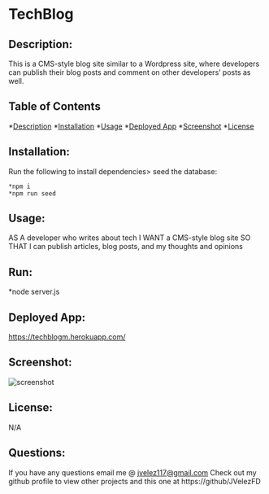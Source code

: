 
  # TechBlog

  ## Description: 
  This is a CMS-style blog site similar to a Wordpress site, where developers can publish their blog posts and comment on other developers’ posts as well. 

  ## Table of Contents
  *[Description](#description)
  *[Installation](#installation)
  *[Usage](#usage)
  *[Deployed App](#deployed-app)
  *[Screenshot](#screenshot)
  *[License](#license)

  ## Installation:
  Run the following to install dependencies> seed the database:

    *npm i 
    *npm run seed 
   

  ## Usage:
  AS A developer who writes about tech
  I WANT a CMS-style blog site
  SO THAT I can publish articles, blog posts, and my thoughts and opinions

  ## Run:
  *node server.js

  ## Deployed App:
  
  https://techblogm.herokuapp.com/
  
  ## Screenshot:
  ![screenshot](https://user-images.githubusercontent.com/101678295/188155175-eb83143b-6252-4497-af16-590f16782a6e.PNG)


  ## License:
  N/A

  ## Questions:
  
  If you have any questions email me @ jvelez117@gmail.com
  Check out my github profile to view other projects and this one at https://github/JVelezFD

